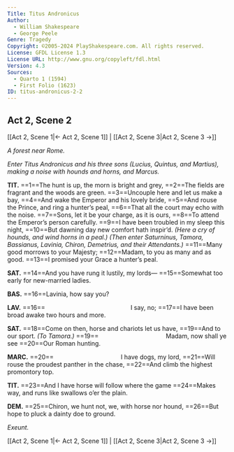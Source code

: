 ```yaml
---
Title: Titus Andronicus
Author: 
  - William Shakespeare
  - George Peele
Genre: Tragedy
Copyright: ©2005-2024 PlayShakespeare.com. All rights reserved.
License: GFDL License 1.3
License URL: http://www.gnu.org/copyleft/fdl.html
Version: 4.3
Sources:
  - Quarto 1 (1594)
  - First Folio (1623)
ID: titus-andronicus-2-2
---
```


## Act 2, Scene 2
[[Act 2, Scene 1|← Act 2, Scene 1]] | [[Act 2, Scene 3|Act 2, Scene 3 →]]

*A forest near Rome.*

*Enter Titus Andronicus and his three sons (Lucius, Quintus, and Martius), making a noise with hounds and horns, and Marcus.*

**TIT.**
==1==The hunt is up, the morn is bright and grey,
==2==The fields are fragrant and the woods are green.
==3==Uncouple here and let us make a bay,
==4==And wake the Emperor and his lovely bride,
==5==And rouse the Prince, and ring a hunter’s peal,
==6==That all the court may echo with the noise.
==7==Sons, let it be your charge, as it is ours,
==8==To attend the Emperor’s person carefully.
==9==I have been troubled in my sleep this night,
==10==But dawning day new comfort hath inspir’d.
*(Here a cry of hounds, and wind horns in a peal.)*
*(Then enter Saturninus, Tamora, Bassianus, Lavinia, Chiron, Demetrius, and their Attendants.)*
==11==Many good morrows to your Majesty;
==12==Madam, to you as many and as good.
==13==I promised your Grace a hunter’s peal.

**SAT.**
==14==And you have rung it lustily, my lords⁠—
==15==Somewhat too early for new-married ladies.

**BAS.**
==16==Lavinia, how say you?

**LAV.**
==16==              I say, no;
==17==I have been broad awake two hours and more.

**SAT.**
==18==Come on then, horse and chariots let us have,
==19==And to our sport.
*(To Tamora.)*
==19==           Madam, now shall ye see
==20==Our Roman hunting.

**MARC.**
==20==           I have dogs, my lord,
==21==Will rouse the proudest panther in the chase,
==22==And climb the highest promontory top.

**TIT.**
==23==And I have horse will follow where the game
==24==Makes way, and runs like swallows o’er the plain.

**DEM.**
==25==Chiron, we hunt not, we, with horse nor hound,
==26==But hope to pluck a dainty doe to ground.

*Exeunt.*

[[Act 2, Scene 1|← Act 2, Scene 1]] | [[Act 2, Scene 3|Act 2, Scene 3 →]]